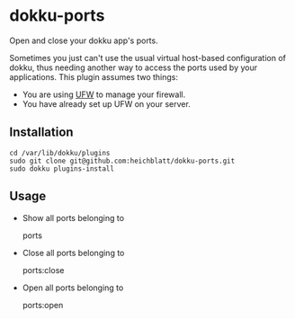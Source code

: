 # dokku-ports

Open and close your dokku app's ports.

Sometimes you just can't use the usual virtual host-based configuration of dokku, thus needing another way to access the ports used by your applications.
This plugin assumes two things:
* You are using [UFW](https://launchpad.net/ufw) to manage your firewall.
* You have already set up UFW on your server.

## Installation

    cd /var/lib/dokku/plugins
    sudo git clone git@github.com:heichblatt/dokku-ports.git
    sudo dokku plugins-install

## Usage

* Show all ports belonging to <app>

    ports <app>

* Close all ports belonging to <app>

    ports:close <app>

* Open all ports belonging to <app>

    ports:open <app> 
